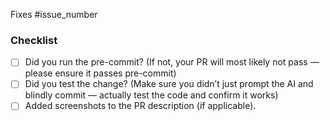 <!-- YOU HAVE TO MODIFY THE TEXT BELOW TO FIT YOUR PR. OTHERWISE, YOUR PR WILL BE CLOSED WITHOUT FURTHER COMMENT. -->

<!-- Link the issue using the "Fixes" keyword. Example: Fixes #1234 -->
Fixes #issue_number

### Checklist

<!-- Complete the checklist below. Replace the dots inside [.] as follows: -->
<!-- [x] done, [ ] not done, [/ ] not applicable -->

- [ ] Did you run the pre-commit? (If not, your PR will most likely not pass — please ensure it passes pre-commit)
- [ ] Did you test the change? (Make sure you didn’t just prompt the AI and blindly commit — actually test the code and confirm it works)
- [ ] Added screenshots to the PR description (if applicable).
